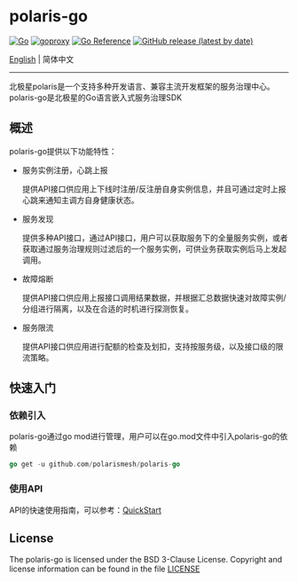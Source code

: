 # polaris-go

[![Go](https://github.com/polarismesh/polaris-go/workflows/Go/badge.svg?branch=main)](https://github.com/polarismesh/polaris-go/actions)
[![goproxy](https://goproxy.cn/stats/github.com/polarismesh/polaris-go/badges/download-count.svg)](https://goproxy.cn/stats/github.com/polarismesh/polaris-go/badges/download-count.svg)
[![Go Reference](https://pkg.go.dev/badge/github.com/polarismesh/polaris-go.svg)](https://pkg.go.dev/github.com/polarismesh/polaris-go)
[![GitHub release (latest by date)](https://img.shields.io/github/v/release/polarismesh/polaris-go?style=flat-square)](https://github.com/polarismesh/polaris-go)

[English](./README.md) | 简体中文

---
北极星polaris是一个支持多种开发语言、兼容主流开发框架的服务治理中心。polaris-go是北极星的Go语言嵌入式服务治理SDK

## 概述

polaris-go提供以下功能特性：

- 服务实例注册，心跳上报

  提供API接口供应用上下线时注册/反注册自身实例信息，并且可通过定时上报心跳来通知主调方自身健康状态。

- 服务发现

  提供多种API接口，通过API接口，用户可以获取服务下的全量服务实例，或者获取通过服务治理规则过滤后的一个服务实例，可供业务获取实例后马上发起调用。

- 故障熔断

  提供API接口供应用上报接口调用结果数据，并根据汇总数据快速对故障实例/分组进行隔离，以及在合适的时机进行探测恢复。

- 服务限流

  提供API接口供应用进行配额的检查及划扣，支持按服务级，以及接口级的限流策略。

## 快速入门

### 依赖引入

polaris-go通过go mod进行管理，用户可以在go.mod文件中引入polaris-go的依赖


```go
go get -u github.com/polarismesh/polaris-go
```

### 使用API

API的快速使用指南，可以参考：[QuickStart](examples/quickstart)

## License

The polaris-go is licensed under the BSD 3-Clause License. Copyright and license information can be found in the
file [LICENSE](LICENSE)

